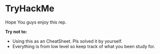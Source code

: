 # TryHackMe

Hope You guys enjoy this rep.

**Try not to:**
- Using this as an CheatSheet. Pls solved it by yourself.
- Everything is from low level so keep track of what you been study for.


